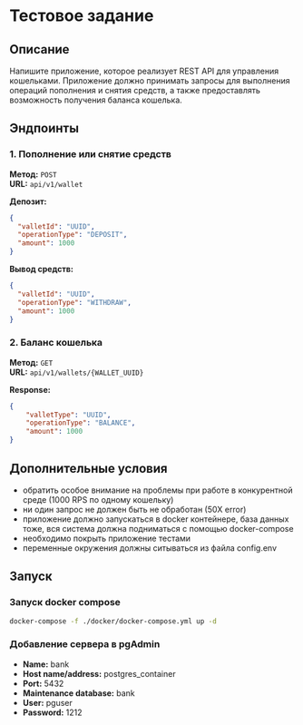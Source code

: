 # Тестовое задание

## Описание

Напишите приложение, которое реализует REST API для управления кошельками. Приложение должно принимать запросы для выполнения операций пополнения и снятия средств, а также предоставлять возможность получения баланса кошелька.

## Эндпоинты

### 1. Пополнение или снятие средств

**Метод:** `POST`  
**URL:** `api/v1/wallet`

**Депозит:**
```json
{
  "valletId": "UUID",
  "operationType": "DEPOSIT",
  "amount": 1000
}
```
**Вывод средств:**
```json
{
  "valletId": "UUID",
  "operationType": "WITHDRAW",
  "amount": 1000
}
```

### 2. Баланс кошелька

**Метод:** `GET`  
**URL:** `api/v1/wallets/{WALLET_UUID}`

**Response:**
```json
{
    "valletType": "UUID",
    "operationType": "BALANCE",
    "amount": 1000
}
```

## Дополнительные условия

* обратить особое внимание на проблемы при работе в конкурентной среде (1000 RPS по одному кошельку)
* ни один запрос не должен быть не обработан (50X error)
* приложение должно запускаться в docker контейнере, база данных тоже, вся система должна подниматься с помощью docker-compose
* необходимо покрыть приложение тестами
* переменные окружения должны ситываться из файла config.env

## Запуск

### Запуск docker compose
```bash
docker-compose -f ./docker/docker-compose.yml up -d
```

### Добавление сервера в pgAdmin

* **Name:** bank
* **Host name/address:** postgres_container
* **Port:** 5432
* **Maintenance database:** bank
* **User:** pguser 
* **Password:** 1212 
